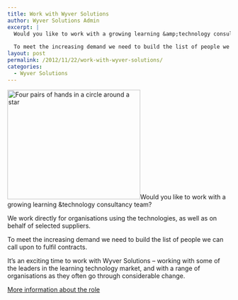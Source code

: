 ```yaml
---
title: Work with Wyver Solutions
author: Wyver Solutions Admin
excerpt: |
  Would you like to work with a growing learning &amp;technology consultancy team?
  
  To meet the increasing demand we need to build the list of people we can call upon to fulfil contracts.
layout: post
permalink: /2012/11/22/work-with-wyver-solutions/
categories:
  - Wyver Solutions
---
```

<img class="alignright size-medium wp-image-480" title="team_hands_sm" src="http://www.wyversolutions.co.uk/cms/wp-content/uploads/2012/11/team_hands_sm-300x247.jpeg" alt="Four pairs of hands in a circle around a star" width="300" height="247" />Would you like to work with a growing learning &amp;technology consultancy team?

We work directly for organisations using the technologies, as well as on behalf of selected suppliers.

To meet the increasing demand we need to build the list of people we can call upon to fulfil contracts.

It&#8217;s an exciting time to work with Wyver Solutions &#8211; working with some of the leaders in the learning technology market, and with a range of organisations as they often go through considerable change.

[More information about the role][1]

 [1]: http://www.wyversolutions.co.uk/cms/about/join-us/